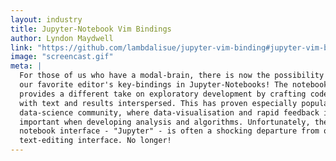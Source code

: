 ```yaml
---
layout: industry
title: Jupyter-Notebook Vim Bindings
author: Lyndon Maydwell
link: "https://github.com/lambdalisue/jupyter-vim-binding#jupyter-vim-binding"
image: "screencast.gif"
meta: |
  For those of us who have a modal-brain, there is now the possibility of using
  our favorite editor's key-bindings in Jupyter-Notebooks! The notebook environment
  provides a different take on exploratory development by crafting code as a document
  with text and results interspersed. This has proven especially popular in the
  data-science community, where data-visualisation and rapid feedback is extremely
  important when developing analysis and algorithms. Unfortunately, the de-facto
  notebook interface - "Jupyter" - is often a shocking departure from our preference in
  text-editing interface. No longer!
---
```

<!-- /img/blog/2017-02-14-jupyter-vim -->
